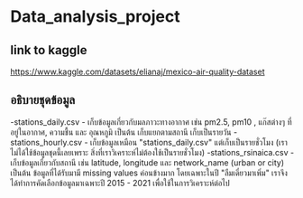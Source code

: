 # Data_analysis_project

## link to kaggle
https://www.kaggle.com/datasets/elianaj/mexico-air-quality-dataset

## อธิบายชุดข้อมูล
-stations_daily.csv - เก็บข้อมูลเกี่ยวกับมลภาวะทางอากาศ เช่น pm2.5, pm10 , แก๊สต่างๆ ที่อยู่ในอากาศ, ความชื้น และ อุณหภูมิ เป็นต้น เก็บแยกตามสถานี เก็บเป็นรายวัน
-stations_hourly.csv - เก็บข้อมูลเหมือน "stations_daily.csv" แต่เก็บเป็นรายชั่วโมง (เราไม่ได้ใช้ข้อมูลชุดนี้เลยเพราะ สิ่งที่เราวิเคราะห์ไม่ต้องใช้เป็นรายชั่วโมง)
-stations_rsinaica.csv - เก็บข้อมูลเกี่ยวกับสถานี เช่น latitude, longitude และ network_name (urban or city) เป็นต้น
ข้อมูลที่ได้รับมามี missing values ค่อนข้างมาก โดยเฉพาะในปี "ลืมเดี๋ยวมาเพิ่ม" เราจึงได้ทำการคัดเลือกข้อมูลมาเฉพาะปี 2015 - 2021 เพื่อใช้ในการวิเคราะห์ต่อไป
